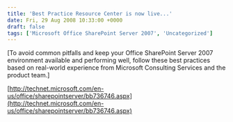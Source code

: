 ```yaml
---
title: 'Best Practice Resource Center is now live...'
date: Fri, 29 Aug 2008 10:33:00 +0000
draft: false
tags: ['Microsoft Office SharePoint Server 2007', 'Uncategorized']
---
```


\[To avoid common pitfalls and keep your Office SharePoint Server 2007 environment available and performing well, follow these best practices based on real-world experience from Microsoft Consulting Services and the product team.\]

[http://technet.microsoft.com/en-us/office/sharepointserver/bb736746.aspx](http://technet.microsoft.com/en-us/office/sharepointserver/bb736746.aspx)